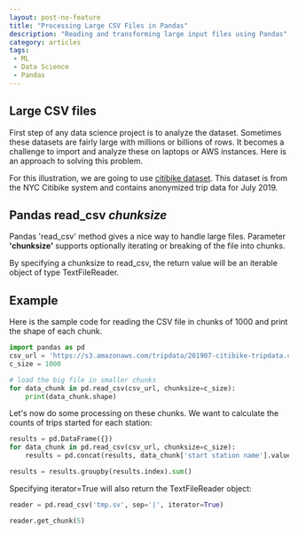 ```yaml
---
layout: post-no-feature
title: "Processing Large CSV Files in Pandas"
description: "Reading and transforming large input files using Pandas"
category: articles
tags:
 - ML
 - Data Science
 - Pandas
---
```

## Large CSV files

First step of any data science project is to analyze the dataset. Sometimes these datasets are fairly large with millions or billions of rows. It becomes a challenge to import and analyze these on laptops or AWS instances. Here is an approach to solving this problem.

For this illustration, we are going to use [citibike dataset](https://s3.amazonaws.com/tripdata/201907-citibike-tripdata.csv.zip). This dataset is from the NYC Citibike system and contains anonymized trip data for July 2019.

## Pandas read_csv *chunksize*

Pandas 'read_csv' method gives a nice way to handle large files. Parameter **'chunksize'**  supports optionally iterating or breaking of the file into chunks.

By specifying a chunksize to read_csv, the return value will be an iterable object of type TextFileReader. 

## Example

Here is the sample code for reading the CSV file in chunks of 1000 and print the shape of each chunk.

```python
import pandas as pd
csv_url = 'https://s3.amazonaws.com/tripdata/201907-citibike-tripdata.csv.zip'
c_size = 1000

# load the big file in smaller chunks
for data_chunk in pd.read_csv(csv_url, chunksize=c_size):
    print(data_chunk.shape)
```

Let's now do some processing on these chunks. We want to calculate the counts of trips started for each station:

```python
results = pd.DataFrame({})
for data_chunk in pd.read_csv(csv_url, chunksize=c_size):
    results = pd.concat(results, data_chunk['start station name'].value_counts)

results = results.groupby(results.index).sum() 
```
Specifying iterator=True will also return the TextFileReader object:

```python
reader = pd.read_csv('tmp.sv', sep='|', iterator=True)

reader.get_chunk(5)
```
